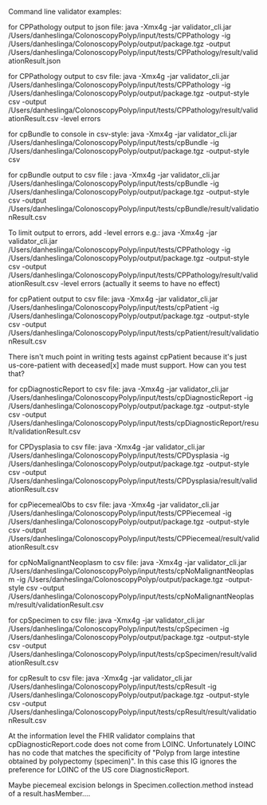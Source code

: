 Command line validator examples:

for CPPathology output to json file: 
java -Xmx4g -jar validator_cli.jar /Users/danheslinga/ColonoscopyPolyp/input/tests/CPPathology -ig /Users/danheslinga/ColonoscopyPolyp/output/package.tgz -output /Users/danheslinga/ColonoscopyPolyp/input/tests/CPPathology/result/validationResult.json

for CPPathology output to csv file: 
java -Xmx4g -jar validator_cli.jar /Users/danheslinga/ColonoscopyPolyp/input/tests/CPPathology -ig /Users/danheslinga/ColonoscopyPolyp/output/package.tgz -output-style csv -output /Users/danheslinga/ColonoscopyPolyp/input/tests/CPPathology/result/validationResult.csv -level errors

for cpBundle to console in csv-style: 
java -Xmx4g -jar validator_cli.jar /Users/danheslinga/ColonoscopyPolyp/input/tests/cpBundle -ig /Users/danheslinga/ColonoscopyPolyp/output/package.tgz -output-style csv

for cpBundle output to csv file :
java -Xmx4g -jar validator_cli.jar /Users/danheslinga/ColonoscopyPolyp/input/tests/cpBundle -ig /Users/danheslinga/ColonoscopyPolyp/output/package.tgz -output-style csv -output /Users/danheslinga/ColonoscopyPolyp/input/tests/cpBundle/result/validationResult.csv

To limit output to errors, add -level errors e.g.:
java -Xmx4g -jar validator_cli.jar /Users/danheslinga/ColonoscopyPolyp/input/tests/CPPathology -ig /Users/danheslinga/ColonoscopyPolyp/output/package.tgz -output-style csv -output /Users/danheslinga/ColonoscopyPolyp/input/tests/CPPathology/result/validationResult.csv -level errors
(actually it seems to have no effect)

for cpPatient output to csv file:
java -Xmx4g -jar validator_cli.jar /Users/danheslinga/ColonoscopyPolyp/input/tests/cpPatient -ig /Users/danheslinga/ColonoscopyPolyp/output/package.tgz -output-style csv -output /Users/danheslinga/ColonoscopyPolyp/input/tests/cpPatient/result/validationResult.csv

There isn't much point in writing tests against cpPatient because it's just us-core-patient with deceased[x] made must support. How can you test that? 

for cpDiagnosticReport to csv file: 
java -Xmx4g -jar validator_cli.jar /Users/danheslinga/ColonoscopyPolyp/input/tests/cpDiagnosticReport -ig /Users/danheslinga/ColonoscopyPolyp/output/package.tgz -output-style csv -output /Users/danheslinga/ColonoscopyPolyp/input/tests/cpDiagnosticReport/result/validationResult.csv

for CPDysplasia to csv file:
java -Xmx4g -jar validator_cli.jar /Users/danheslinga/ColonoscopyPolyp/input/tests/CPDysplasia -ig /Users/danheslinga/ColonoscopyPolyp/output/package.tgz -output-style csv -output /Users/danheslinga/ColonoscopyPolyp/input/tests/CPDysplasia/result/validationResult.csv

for cpPiecemealObs to csv file:
java -Xmx4g -jar validator_cli.jar /Users/danheslinga/ColonoscopyPolyp/input/tests/CPPiecemeal -ig /Users/danheslinga/ColonoscopyPolyp/output/package.tgz -output-style csv -output /Users/danheslinga/ColonoscopyPolyp/input/tests/CPPiecemeal/result/validationResult.csv

for cpNoMalignantNeoplasm to csv file:
java -Xmx4g -jar validator_cli.jar /Users/danheslinga/ColonoscopyPolyp/input/tests/cpNoMalignantNeoplasm -ig /Users/danheslinga/ColonoscopyPolyp/output/package.tgz -output-style csv -output /Users/danheslinga/ColonoscopyPolyp/input/tests/cpNoMalignantNeoplasm/result/validationResult.csv

for cpSpecimen to csv file:
java -Xmx4g -jar validator_cli.jar /Users/danheslinga/ColonoscopyPolyp/input/tests/cpSpecimen -ig /Users/danheslinga/ColonoscopyPolyp/output/package.tgz -output-style csv -output /Users/danheslinga/ColonoscopyPolyp/input/tests/cpSpecimen/result/validationResult.csv

for cpResult to csv file:
java -Xmx4g -jar validator_cli.jar /Users/danheslinga/ColonoscopyPolyp/input/tests/cpResult -ig /Users/danheslinga/ColonoscopyPolyp/output/package.tgz -output-style csv -output /Users/danheslinga/ColonoscopyPolyp/input/tests/cpResult/result/validationResult.csv

At the information level the FHIR validator complains that cpDiagnosticReport.code does not come from LOINC. Unfortunately LOINC has no code that matches the specificity of "Polyp from large intestine obtained by polypectomy (specimen)". In this case this IG ignores the preference for LOINC of the US core DiagnosticReport. 

Maybe piecemeal excision belongs in Specimen.collection.method instead of a result.hasMember....